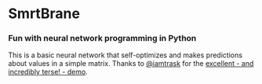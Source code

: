 # SmrtBrane 
### Fun with neural network programming in Python

This is a basic neural network that self-optimizes and makes predictions about values in a simple matrix. Thanks to [@iamtrask](http://twitter.com/iamtrask) for the [excellent - and incredibly terse! - demo](http://iamtrask.github.io/2015/07/12/basic-python-network/).
